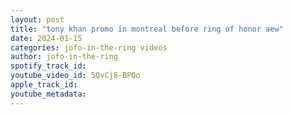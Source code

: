 ```yaml
---
layout: post
title: "tony khan promo in montreal before ring of honor aew"
date: 2024-01-15
categories: jofo-in-the-ring videos
author: jofo-in-the-ring
spotify_track_id: 
youtube_video_id: 5QvCj8-BPQo
apple_track_id: 
youtube_metadata: 
---
```

